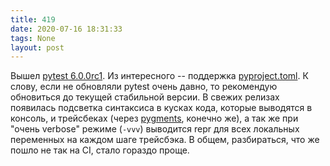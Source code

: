 ```yaml
---
title: 419
date: 2020-07-16 18:31:33
tags: None
layout: post
---
```


Вышел [pytest 6.0.0rc1](https://docs.pytest.org/en/latest/changelog.html). Из интересного -- поддержка [pyproject.toml](https://snarky.ca/what-the-heck-is-pyproject-toml/). К слову, если не обновляли pytest очень давно, то рекомендую обновиться до текущей стабильной версии. В свежих релизах появилась подсветка синтаксиса в кусках кода, которые выводятся в консоль, и трейсбеках (через [pygments](https://pygments.org/), конечно же), а так же при "очень verbose" режиме (`-vvv`) выводится repr для всех локальных переменных на каждом шаге трейсбэка. В общем, разбираться, что же пошло не так на CI, стало гораздо проще.
